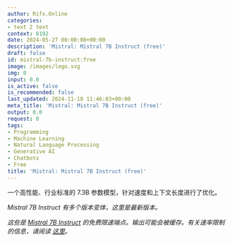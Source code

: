 ```yaml
---
author: Rifx.Online
categories:
- text 2 text
context: 8192
date: 2024-05-27 00:00:00+00:00
description: 'Mistral: Mistral 7B Instruct (free)'
draft: false
id: mistral-7b-instruct:free
image: /images/logo.svg
img: 0
input: 0.0
is_active: false
is_recommended: false
last_updated: 2024-11-18 11:46:03+00:00
meta_title: 'Mistral: Mistral 7B Instruct (free)'
output: 0.0
request: 0
tags:
- Programming
- Machine Learning
- Natural Language Processing
- Generative AI
- Chatbots
- Free
title: 'Mistral: Mistral 7B Instruct (free)'
---
```







一个高性能、行业标准的 7.3B 参数模型，针对速度和上下文长度进行了优化。

*Mistral 7B Instruct 有多个版本变体，这里是最新版本。*

_这些是 [Mistral 7B Instruct](/mistralai/mistral-7b-instruct) 的免费限速端点。输出可能会被缓存。有关速率限制的信息，请阅读 [这里](/docs/limits)。_

